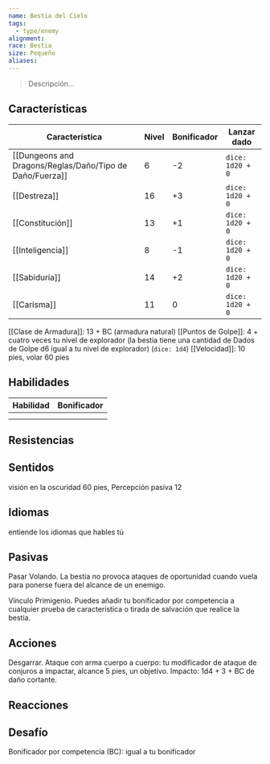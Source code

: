 ```yaml
---
name: Bestia del Cielo
tags:
  - type/enemy
alignment: 
race: Bestia
size: Pequeño
aliases:
---
```

> Descripción...
## Características
| Característica | Nivel | Bonificador | Lanzar dado |
| ---- | ---- | ---- | ---- |
| [[Dungeons and Dragons/Reglas/Daño/Tipo de Daño/Fuerza]] | 6 | -2 | `dice: 1d20 + 0` |
| [[Destreza]] | 16 | +3 | `dice: 1d20 + 0` |
| [[Constitución]] | 13 | +1 | `dice: 1d20 + 0` |
| [[Inteligencia]] | 8 | -1 | `dice: 1d20 + 0` |
| [[Sabiduría]] | 14 | +2 | `dice: 1d20 + 0` |
| [[Carisma]] | 11 | 0 | `dice: 1d20 + 0` |

[[Clase de Armadura]]: 13 + BC (armadura natural)
[[Puntos de Golpe]]: 4 + cuatro veces tu nivel de explorador (la bestia tiene una cantidad de Dados de
Golpe d6 igual a tu nivel de explorador) (`dice: 1d4`)
[[Velocidad]]: 10 pies, volar 60 pies
## Habilidades
| Habilidad | Bonificador |
| --------- | ----------- |
|           |             |
|           |             |
## Resistencias

## Sentidos

visión en la oscuridad 60 pies, Percepción pasiva 12
## Idiomas

entiende los idiomas que hables tú
## Pasivas

Pasar Volando. La bestia no provoca ataques de oportunidad cuando vuela para ponerse fuera del
alcance de un enemigo.

Vínculo Primigenio. Puedes añadir tu bonificador por competencia a cualquier prueba de
característica o tirada de salvación que realice la bestia.
## Acciones

Desgarrar. Ataque con arma cuerpo a cuerpo: tu modificador de ataque de conjuros a impactar,
alcance 5 pies, un objetivo. Impacto: 1d4 + 3 + BC de daño cortante.
## Reacciones

## Desafío

Bonificador por competencia (BC): igual a tu bonificador